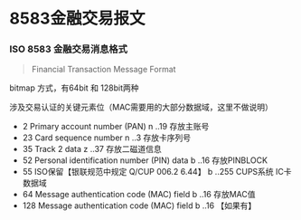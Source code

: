 # 8583金融交易报文



### ISO 8583 金融交易消息格式

> Financial Transaction Message Format

bitmap 方式，有64bit 和 128bit两种

涉及交易认证的关键元素位（MAC需要用的大部分数据域，这里不做说明）

* 2 Primary account number \(PAN\)     n ..19                           存放主账号
* 23 Card sequence number                n ..3                             存放卡序列号
* 35 Track 2 data                                     z ..37                           存放二磁道信息
* 52 Personal identification number \(PIN\) data     b ..16       存放PINBLOCK
* 55  ISO保留【银联规范中规定 Q/CUP 006.2  6.44】    b ..255    CUPS系统 IC卡数据域 
* 64 Message authentication code \(MAC\) field      b ..16        存放MAC值
* 128 Message authentication code \(MAC\) field    b ..16   【如果有】




